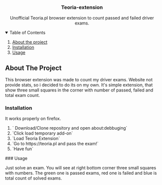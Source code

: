 
 <h3 align="center">Teoria-extension</h3>

  <p align="center">
    Unofficial Teoria.pl browser extension to count passed and failed driver exams.
    <br />
  </p>
</p>



<!-- TABLE OF CONTENTS -->
<details open="open">
  <summary>Table of Contents</summary>
  <ol>
  	<li><a href="#about-the-project">About the project</a></li>
     <li><a href="#installation">Installation</a></li>
    <li><a href="#usage">Usage</a></li>
  </ol>
</details>



<!-- ABOUT THE PROJECT -->
## About The Project

This browser extension was made to count my driver exams. Website not provide stats, so i decided to do its on my own. It's simple extension, that show three small squares in the corner with number of passed, failed and total exam count.

<!-- INSTALLATION-->

### Installation
It works properly on firefox.
<ol>
<li>` Download/Clone repository and open about:debbuging`</li>
<li>`Click load temporary add-on`</li>
<li>`Load Teoria Extension`</li>
<li>`Go to https://teoria.pl and pass the exam!`</li>
<li>`Have fun`</li>
</ol>
### Usage

Just solve an exam. You will see at right bottom corner three small squares with numbers. The green one is passed exams, red one is failed and blue is total count of solved exams.




